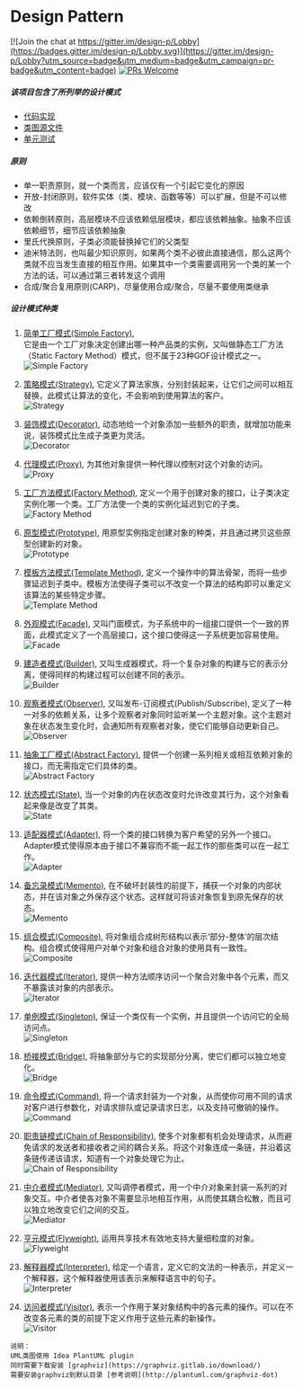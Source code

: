 # Design Pattern

[![Join the chat at https://gitter.im/design-p/Lobby](https://badges.gitter.im/design-p/Lobby.svg)](https://gitter.im/design-p/Lobby?utm_source=badge&utm_medium=badge&utm_campaign=pr-badge&utm_content=badge)
[![PRs Welcome](https://img.shields.io/badge/PRs-welcome-brightgreen.svg?style=flat-square)](http://makeapullrequest.com)

##### 该项目包含了所列举的设计模式
* [代码实现](https://github.com/honeyzhaoAliyun/design-pattern/tree/master/src/main/java/com/job/designpattern) 
* [类图源文件](https://github.com/honeyzhaoAliyun/design-pattern/tree/master/src/main/resources/uml)
* [单元测试](https://github.com/honeyzhaoAliyun/design-pattern/tree/master/src/test/java/com/job/designpattern)

##### 原则
- 单一职责原则，就一个类而言，应该仅有一个引起它变化的原因
- 开放-封闭原则，软件实体（类、模块、函数等等）可以扩展，但是不可以修改
- 依赖倒转原则，高层模块不应该依赖低层模块，都应该依赖抽象。抽象不应该依赖细节，细节应该依赖抽象
- 里氏代换原则，子类必须能替换掉它们的父类型
- 迪米特法则，也叫最少知识原则，如果两个类不必彼此直接通信，那么这两个类就不应当发生直接的相互作用。如果其中一个类需要调用另一个类的某一个方法的话，可以通过第三者转发这个调用
- 合成/聚合复用原则(CARP)，尽量使用合成/聚合，尽量不要使用类继承 

##### 设计模式种类
1. [简单工厂模式(Simple Factory)](https://github.com/honeyzhaoAliyun/design-pattern/tree/master/src/main/java/com/job/designpattern/simplefactory),  
它是由一个工厂对象决定创建出哪一种产品类的实例，又叫做静态工厂方法（Static Factory Method）模式，但不属于23种GOF设计模式之一。  
![Simple Factory](https://github.com/honeyzhaoAliyun/design-pattern/raw/master/src/main/resources/uml/SimplefactoryUml.png)

2. [策略模式(Strategy)](https://github.com/honeyzhaoAliyun/design-pattern/tree/master/src/main/java/com/job/designpattern/strategy), 
它定义了算法家族，分别封装起来，让它们之间可以相互替换，此模式让算法的变化，不会影响到使用算法的客户。  
![Strategy](https://github.com/honeyzhaoAliyun/design-pattern/raw/master/src/main/resources/uml/StrategyUml.png)

3. [装饰模式(Decorator)](https://github.com/honeyzhaoAliyun/design-pattern/tree/master/src/main/java/com/job/designpattern/decorator), 
动态地给一个对象添加一些额外的职责，就增加功能来说，装饰模式比生成子类更为灵活。  
![Decorator](https://github.com/honeyzhaoAliyun/design-pattern/raw/master/src/main/resources/uml/DecoratorUml.png)

4. [代理模式(Proxy)](https://github.com/honeyzhaoAliyun/design-pattern/tree/master/src/main/java/com/job/designpattern/proxy), 
为其他对象提供一种代理以控制对这个对象的访问。  
![Proxy](https://github.com/honeyzhaoAliyun/design-pattern/raw/master/src/main/resources/uml/ProxyUml.png)

5. [工厂方法模式(Factory Method)](https://github.com/honeyzhaoAliyun/design-pattern/tree/master/src/main/java/com/job/designpattern/factorymethod), 
定义一个用于创建对象的接口，让子类决定实例化哪一个类。工厂方法使一个类的实例化延迟到它的子类。  
![Factory Method](https://github.com/honeyzhaoAliyun/design-pattern/raw/master/src/main/resources/uml/FactoryMethodUml.png)

6. [原型模式(Prototype)](https://github.com/honeyzhaoAliyun/design-pattern/tree/master/src/main/java/com/job/designpattern/prototype), 
用原型实例指定创建对象的种类，并且通过拷贝这些原型创建新的对象。  
![Prototype](https://github.com/honeyzhaoAliyun/design-pattern/raw/master/src/main/resources/uml/PrototypeUml.png)

7. [模板方法模式(Template Method)](https://github.com/honeyzhaoAliyun/design-pattern/tree/master/src/main/java/com/job/designpattern/templatemethod), 
定义一个操作中的算法骨架，而将一些步骤延迟到子类中。模板方法使得子类可以不改变一个算法的结构即可以重定义该算法的某些特定步骤。  
![Template Method](https://github.com/honeyzhaoAliyun/design-pattern/raw/master/src/main/resources/uml/TemplatemethodUml.png)

8. [外观模式(Facade)](https://github.com/honeyzhaoAliyun/design-pattern/tree/master/src/main/java/com/job/designpattern/facade), 
又叫门面模式，为子系统中的一组接口提供一个一致的界面，此模式定义了一个高层接口，这个接口使得这一子系统更加容易使用。  
![Facade](https://github.com/honeyzhaoAliyun/design-pattern/raw/master/src/main/resources/uml/FacadeUml.png)

9. [建造者模式(Builder)](https://github.com/honeyzhaoAliyun/design-pattern/tree/master/src/main/java/com/job/designpattern/builder), 
又叫生成器模式，将一个复杂对象的构建与它的表示分离，使得同样的构建过程可以创建不同的表示。  
![Builder](https://github.com/honeyzhaoAliyun/design-pattern/raw/master/src/main/resources/uml/BuilderUml.png)

10. [观察者模式(Observer)](https://github.com/honeyzhaoAliyun/design-pattern/tree/master/src/main/java/com/job/designpattern/observer), 
又叫发布-订阅模式(Publish/Subscribe), 定义了一种一对多的依赖关系，让多个观察者对象同时监听某一个主题对象。这个主题对象在状态发生变化时，会通知所有观察者对象，使它们能够自动更新自己。  
![Observer](https://github.com/honeyzhaoAliyun/design-pattern/raw/master/src/main/resources/uml/ObserverUml.png)

11. [抽象工厂模式(Abstract Factory)](https://github.com/honeyzhaoAliyun/design-pattern/tree/master/src/main/java/com/job/designpattern/abstractfactory), 
提供一个创建一系列相关或相互依赖对象的接口，而无需指定它们具体的类。  
![Abstract Factory](https://github.com/honeyzhaoAliyun/design-pattern/raw/master/src/main/resources/uml/AbstractfactoryUml.png)

12. [状态模式(State)](https://github.com/honeyzhaoAliyun/design-pattern/tree/master/src/main/java/com/job/designpattern/state), 
当一个对象的内在状态改变时允许改变其行为，这个对象看起来像是改变了其类。  
![State](https://github.com/honeyzhaoAliyun/design-pattern/raw/master/src/main/resources/uml/StateUml.png)

13. [适配器模式(Adapter)](https://github.com/honeyzhaoAliyun/design-pattern/tree/master/src/main/java/com/job/designpattern/adapter), 
将一个类的接口转换为客户希望的另外一个接口。Adapter模式使得原本由于接口不兼容而不能一起工作的那些类可以在一起工作。  
![Adapter](https://github.com/honeyzhaoAliyun/design-pattern/raw/master/src/main/resources/uml/AdapterUml.png)

14. [备忘录模式(Memento)](https://github.com/honeyzhaoAliyun/design-pattern/tree/master/src/main/java/com/job/designpattern/memento), 
在不破坏封装性的前提下，捕获一个对象的内部状态，并在该对象之外保存这个状态。这样就可将该对象恢复到原先保存的状态。  
![Memento](https://github.com/honeyzhaoAliyun/design-pattern/raw/master/src/main/resources/uml/MementoUml.png)

15. [组合模式(Composite)](https://github.com/honeyzhaoAliyun/design-pattern/tree/master/src/main/java/com/job/designpattern/composite), 
将对象组合成树形结构以表示‘部分-整体’的层次结构。组合模式使得用户对单个对象和组合对象的使用具有一致性。  
![Composite](https://github.com/honeyzhaoAliyun/design-pattern/raw/master/src/main/resources/uml/CompositeUml.png)

16. [迭代器模式(Iterator)](https://github.com/honeyzhaoAliyun/design-pattern/tree/master/src/main/java/com/job/designpattern/iterator), 
提供一种方法顺序访问一个聚合对象中各个元素，而又不暴露该对象的内部表示。  
![Iterator](https://github.com/honeyzhaoAliyun/design-pattern/raw/master/src/main/resources/uml/IteratorUml.png)

17. [单例模式(Singleton)](https://github.com/honeyzhaoAliyun/design-pattern/tree/master/src/main/java/com/job/designpattern/singleton), 
保证一个类仅有一个实例，并且提供一个访问它的全局访问点。  
![Singleton](https://github.com/honeyzhaoAliyun/design-pattern/raw/master/src/main/resources/uml/SingletonUml.png)

18. [桥接模式(Bridge)](https://github.com/honeyzhaoAliyun/design-pattern/tree/master/src/main/java/com/job/designpattern/bridge), 
将抽象部分与它的实现部分分离，使它们都可以独立地变化。  
![Bridge](https://github.com/honeyzhaoAliyun/design-pattern/raw/master/src/main/resources/uml/BridgeUml.png)

19. [命令模式(Command)](https://github.com/honeyzhaoAliyun/design-pattern/tree/master/src/main/java/com/job/designpattern/command), 
将一个请求封装为一个对象，从而使你可用不同的请求对客户进行参数化，对请求排队或记录请求日志，以及支持可撤销的操作。  
![Command](https://github.com/honeyzhaoAliyun/design-pattern/raw/master/src/main/resources/uml/CommandUml.png)

20. [职责链模式(Chain of Responsibility)](https://github.com/honeyzhaoAliyun/design-pattern/tree/master/src/main/java/com/job/designpattern/chainofresponsibility), 
使多个对象都有机会处理请求，从而避免请求的发送者和接收者之间的耦合关系。将这个对象连成一条链，并沿着这条链传递该请求，知道有一个对象处理它为止。  
![Chain of Responsibility](https://github.com/honeyzhaoAliyun/design-pattern/raw/master/src/main/resources/uml/ChainofresponsibilityUml.png)

21. [中介者模式(Mediator)](https://github.com/honeyzhaoAliyun/design-pattern/tree/master/src/main/java/com/job/designpattern/mediator), 
又叫调停者模式，用一个中介对象来封装一系列的对象交互。中介者使各对象不需要显示地相互作用，从而使其耦合松散，而且可以独立地改变它们之间的交互。  
![Mediator](https://github.com/honeyzhaoAliyun/design-pattern/raw/master/src/main/resources/uml/MediatorUml.png)

22. [亨元模式(Flyweight)](https://github.com/honeyzhaoAliyun/design-pattern/tree/master/src/main/java/com/job/designpattern/flyweight), 
运用共享技术有效地支持大量细粒度的对象。  
![Flyweight](https://github.com/honeyzhaoAliyun/design-pattern/raw/master/src/main/resources/uml/FlyweightUml.png)

23. [解释器模式(Interpreter)](https://github.com/honeyzhaoAliyun/design-pattern/tree/master/src/main/java/com/job/designpattern/interpreter), 
给定一个语言，定义它的文法的一种表示，并定义一个解释器，这个解释器使用该表示来解释语言中的句子。  
![Interpreter](https://github.com/honeyzhaoAliyun/design-pattern/raw/master/src/main/resources/uml/InterpreterUml.png)

24. [访问者模式(Visitor)](https://github.com/honeyzhaoAliyun/design-pattern/tree/master/src/main/java/com/job/designpattern/visitor), 
表示一个作用于某对象结构中的各元素的操作。可以在不改变各元素的类的前提下定义作用于这些元素的新操作。  
![Visitor](https://github.com/honeyzhaoAliyun/design-pattern/raw/master/src/main/resources/uml/VisitorUml.png)
```
说明：
UML类图使用 Idea PlantUML plugin
同时需要下载安装 [graphviz](https://graphviz.gitlab.io/download/)
需要安装graphviz到默认目录 [参考说明](http://plantuml.com/graphviz-dot)
```